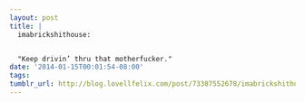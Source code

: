 ```yaml
---
layout: post
title: |
  imabrickshithouse:


  "Keep drivin’ thru that motherfucker."
date: '2014-01-15T00:01:54-08:00'
tags: 
tumblr_url: http://blog.lovellfelix.com/post/73387552678/imabrickshithouse-keep-drivin-thru-that
---
```

